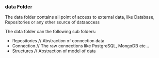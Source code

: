 ### **data** Folder

The data folder contains all point of access to external data, like Database, Repositories or any other source of dataaccess 

The data folder can the following sub folders:

- Repositories // Abstraction of connection data
- Connection // The raw connections like PostgreSQL, MongoDB etc...
- Structures // Abstraction of model of data